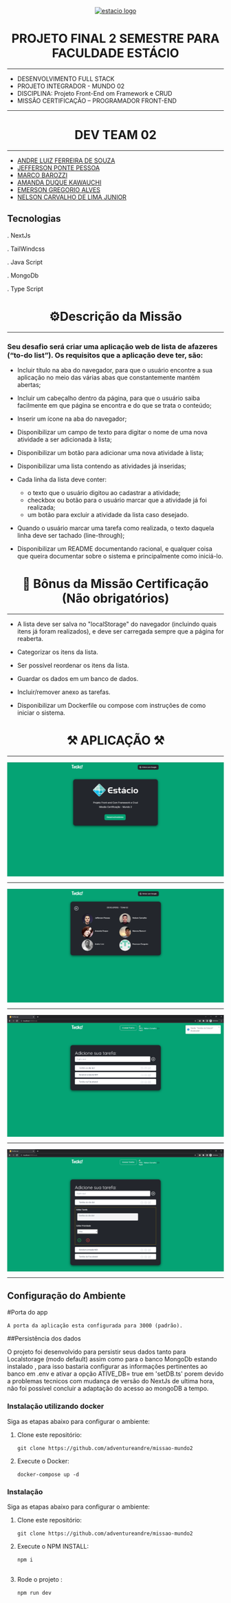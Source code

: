 <!-- PROJECT LOGO -->
<div align="center">
   <a href="https://github.com/othneildrew/Best-README-Template">
      <img src="https://github.com/Dev-Team-04/Sistema-de-Gerenciamento-de-Ferramentas/blob/versao_final/estacio_sem_nome.ico" alt="estacio logo" width="80"                  height="80">
   </a>
    <h1 align="center">PROJETO FINAL 2 SEMESTRE PARA FACULDADE ESTÁCIO</h1>
     <hr>
</div> 

* DESENVOLVIMENTO FULL STACK
* PROJETO INTEGRADOR - MUNDO 02
* DISCIPLINA: Projeto Front-End om Framework e CRUD
* MISSÃO CERTIFICAÇÃO – PROGRAMADOR FRONT-END

<hr>

 <h1 align="center"> DEV TEAM 02 </h1>
 <hr>

* [ANDRE LUIZ FERREIRA DE SOUZA](https://github.com/adventureandre)
* [JEFFERSON PONTE PESSOA](https://github.com/jeffersonkako)
* [MARCO BAROZZI](https://github.com/msbzz)
* [AMANDA DUQUE KAWAUCHI](https://github.com/madukisp)
* [EMERSON GREGORIO ALVES](https://github.com/Gregdev22)
* [NELSON CARVALHO DE LIMA JUNIOR](https://github.com/MamboDark)

## Tecnologias

. NextJs

. TailWindcss

. Java Script

. MongoDb

. Type Script

 <h1 align="center"> ⚙️Descrição da Missão  </h1>
 <hr>


<h3>Seu desafio será criar uma aplicação web de lista de afazeres (“to-do list”). Os requisitos que a aplicação deve ter, são: </h3>

* Incluir título na aba do navegador, para que o usuário encontre a sua aplicação no meio das várias abas que constantemente mantém abertas; 

* Incluir um cabeçalho dentro da página, para que o usuário saiba facilmente em que página se encontra e do que se trata o conteúdo; 

* Inserir um ícone na aba do navegador; 

* Disponibilizar um campo de texto para digitar o nome de uma nova atividade a ser adicionada à lista; 

* Disponibilizar um botão para adicionar uma nova atividade à lista; 

* Disponibilizar uma lista contendo as atividades já inseridas; 

* Cada linha da lista deve conter:  

    - o texto que o usuário digitou ao cadastrar a atividade; 
    - checkbox ou botão para o usuário marcar que a atividade já foi realizada;  
    - um botão para excluir a atividade da lista caso desejado. 

* Quando o usuário marcar uma tarefa como realizada, o texto daquela linha deve ser tachado (line-through); 
* Disponibilizar um README documentando racional, e qualquer coisa que queira documentar sobre o sistema e principalmente como iniciá-lo. 

 <h1 align="center"> 🌟 Bônus da Missão Certificação (Não obrigatórios)  </h1>
 <hr>

* A lista deve ser salva no "localStorage" do navegador (incluindo quais itens já foram realizados), e deve ser carregada sempre que a página for reaberta. 

* Categorizar os itens da lista. 

* Ser possível reordenar os itens da lista. 

* Guardar os dados em um banco de dados. 

* Incluir/remover anexo as tarefas. 

* Disponibilizar um Dockerfile ou compose com instruções de como iniciar o sistema. 

 <h1 align="center"> ⚒ APLICAÇÃO ⚒ </h1>
 <hr>
    <img width="" alt="Imagem" align = "top" align = "right" src="./img/1 (1).png">
  <hr>
    <img width="" alt="Imagem" align = "top" align = "right" src="./img/1 (2).png">
  <hr>
    <img width="" alt="Imagem" align = "top" align = "right" src="./img/1 (4).png">
  <hr>
      <img width="" alt="Imagem" align = "top" align = "right" src="./img/1 (5).png">
  <hr>
  
## Configuração do Ambiente
   
   #Porta do app
   
    A porta da aplicação esta configurada para 3000 (padrão).

##Persistência dos dados

   O projeto foi desenvolvido para persistir seus dados tanto para Localstorage (modo default) assim como para o banco MongoDb estando instalado , para isso bastaria configurar as informações pertinentes ao banco em .env  e ativar a opção ATIVE_DB= true em 'setDB.ts'
porem devido a problemas tecnicos com mudança de versão do NextJs de ultima hora, não foi possível concluir a adaptação do acesso ao mongoDB a tempo.     

### Instalação utilizando docker
Siga as etapas abaixo para configurar o ambiente:

1. Clone este repositório:
   ```shell
   git clone https://github.com/adventureandre/missao-mundo2

2. Execute o Docker:
   ```shell
   docker-compose up -d

### Instalação
Siga as etapas abaixo para configurar o ambiente:

1. Clone este repositório:
   ```shell
   git clone https://github.com/adventureandre/missao-mundo2

2. Execute o NPM INSTALL:
   ```shell
   npm i
   

3. Rode o projeto :
   ```shell
   npm run dev

